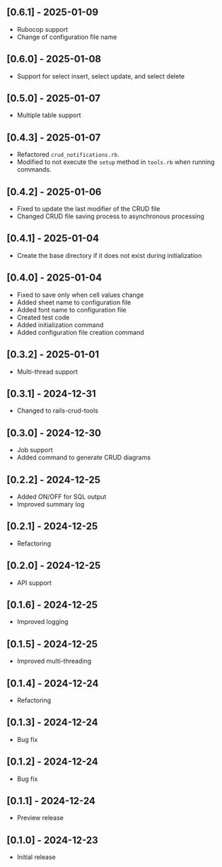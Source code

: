## [0.6.1] - 2025-01-09
- Rubocop support 
- Change of configuration file name

## [0.6.0] - 2025-01-08
- Support for select insert, select update, and select delete

## [0.5.0] - 2025-01-07
- Multiple table support

## [0.4.3] - 2025-01-07
- Refactored `crud_notifications.rb`.
- Modified to not execute the `setup` method in `tools.rb` when running commands.

## [0.4.2] - 2025-01-06
- Fixed to update the last modifier of the CRUD file
- Changed CRUD file saving process to asynchronous processing

## [0.4.1] - 2025-01-04
- Create the base directory if it does not exist during initialization

## [0.4.0] - 2025-01-04
- Fixed to save only when cell values change
- Added sheet name to configuration file
- Added font name to configuration file
- Created test code
- Added initialization command
- Added configuration file creation command

## [0.3.2] - 2025-01-01
- Multi-thread support

## [0.3.1] - 2024-12-31
- Changed to rails-crud-tools

## [0.3.0] - 2024-12-30
- Job support
- Added command to generate CRUD diagrams

## [0.2.2] - 2024-12-25
- Added ON/OFF for SQL output
- Improved summary log

## [0.2.1] - 2024-12-25
- Refactoring

## [0.2.0] - 2024-12-25
- API support

## [0.1.6] - 2024-12-25
- Improved logging

## [0.1.5] - 2024-12-25
- Improved multi-threading

## [0.1.4] - 2024-12-24
- Refactoring

## [0.1.3] - 2024-12-24
- Bug fix

## [0.1.2] - 2024-12-24
- Bug fix

## [0.1.1] - 2024-12-24
- Preview release

## [0.1.0] - 2024-12-23
- Initial release